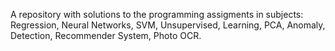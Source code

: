A repository with solutions to the programming assigments in subjects: 
Regression, Neural Networks, SVM, Unsupervised, Learning, PCA, Anomaly, Detection, Recommender System, Photo OCR.
